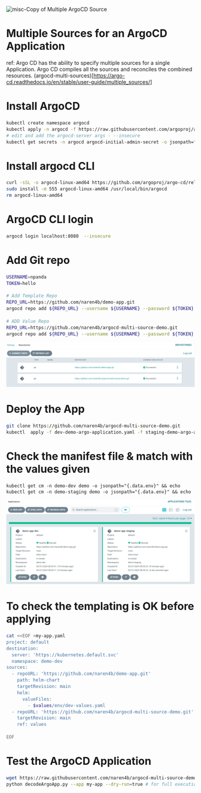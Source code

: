 ![misc-Copy of Multiple ArgoCD Source](https://github.com/naren4b/nks/assets/3488520/6e8cd133-7b90-4fbb-a76c-9d6ddf359a44)

# Multiple Sources for an ArgoCD Application

ref: Argo CD has the ability to specify multiple sources for a single Application. Argo CD compiles all the sources and reconciles the combined resources. 
(argocd-multi-sources)[https://argo-cd.readthedocs.io/en/stable/user-guide/multiple_sources/]



# Install ArgoCD
```bash
kubectl create namespace argocd
kubectl apply -n argocd -f https://raw.githubusercontent.com/argoproj/argo-cd/stable/manifests/install.yaml
# edit and add the argocd-server args - --insecure
kubectl get secrets -n argocd argocd-initial-admin-secret -o jsonpath="{.data.password}" | base64 -d && echo 
```

# Install argocd CLI
```bash
curl -sSL -o argocd-linux-amd64 https://github.com/argoproj/argo-cd/releases/latest/download/argocd-linux-amd64
sudo install -m 555 argocd-linux-amd64 /usr/local/bin/argocd
rm argocd-linux-amd64
```

# ArgoCD CLI login 
```bash
argocd login localhost:8080  --insecure
```

# Add Git repo
```bash
USERNAME=npanda
TOKEN=hello

# Add Template Repo
REPO_URL=https://github.com/naren4b/demo-app.git
argocd repo add ${REPO_URL} --username ${USERNAME} --password ${TOKEN}

# ADD Value Repo
REPO_URL=https://github.com/naren4b/argocd-multi-source-demo.git
argocd repo add ${REPO_URL} --username ${USERNAME} --password ${TOKEN}
```

![Repos-added](https://github.com/naren4b/argocd-multi-source-demo/blob/main/res/image.png)

# Deploy the App 
```bash
git clone https://github.com/naren4b/argocd-multi-source-demo.git
kubectl  apply -f dev-demo-argo-application.yaml -f staging-demo-argo-application.yaml
```

# Check the manifest file & match with the values given 
```
kubectl get cm -n demo-dev demo -o jsonpath="{.data.env}" && echo 
kubectl get cm -n demo-staging demo -o jsonpath="{.data.env}" && echo 
```
![argo-apps](https://github.com/naren4b/argocd-multi-source-demo/blob/main/res/image-1.png)


# To check the templating is OK before applying

```bash
cat <<EOF >my-app.yaml
project: default
destination:
  server: 'https://kubernetes.default.svc'
  namespace: demo-dev
sources:
  - repoURL: 'https://github.com/naren4b/demo-app.git'
    path: helm-chart
    targetRevision: main
    helm:
      valueFiles:
        - $values/env/dev-values.yaml
  - repoURL: 'https://github.com/naren4b/argocd-multi-source-demo.git'
    targetRevision: main
    ref: values

EOF
```

# Test the ArgoCD Application

```bash
wget https://raw.githubusercontent.com/naren4b/argocd-multi-source-demo/main/decodeArgoApp.py
python decodeArgoApp.py --app my-app --dry-run=true # for full execution --dry-run=false
```
